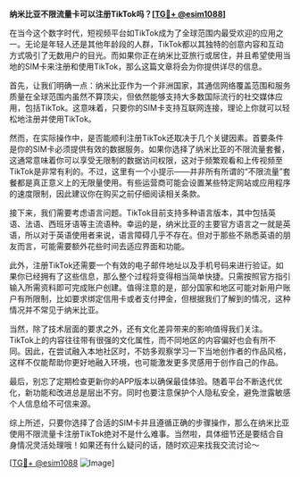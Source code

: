 **纳米比亚不限流量卡可以注册TikTok吗？[[TG💪+ @esim1088](https://t.me/s/esim1088)]**

在当今这个数字时代，短视频平台如TikTok成为了全球范围内最受欢迎的应用之一。无论是年轻人还是其他年龄段的人群，TikTok都以其独特的创意内容和互动方式吸引了无数用户的目光。而如果你正在纳米比亚旅行或居住，并且希望使用当地的SIM卡来注册和使用TikTok，那么这篇文章将会为你提供详尽的信息。

首先，让我们明确一点：纳米比亚作为一个非洲国家，其通信网络覆盖范围和服务质量在全球范围内虽然不算顶尖，但依然能够支持大多数国际流行的社交媒体应用，包括TikTok。这意味着，只要你的SIM卡支持互联网连接，理论上你就可以轻松地注册并使用TikTok。

然而，在实际操作中，是否能顺利注册TikTok还取决于几个关键因素。首要条件是你的SIM卡必须提供有效的数据服务。如果你选择了纳米比亚的不限流量套餐，这通常意味着你可以享受无限制的数据访问权限，这对于频繁观看和上传视频至TikTok是非常有利的。不过，这里有一个小提示——并非所有所谓的“不限流量”套餐都是真正意义上的无限量使用。有些运营商可能会设置某些特定网站或应用程序的速度限制，因此建议你在购买之前仔细阅读相关条款。

接下来，我们需要考虑语言问题。TikTok目前支持多种语言版本，其中包括英语、法语、西班牙语等主流语种。幸运的是，纳米比亚的主要官方语言之一就是英语，所以对于英语使用者来说，语言障碍几乎不存在。但对于那些不熟悉英语的朋友而言，可能需要额外花些时间去适应界面和功能。

此外，注册TikTok还需要一个有效的电子邮件地址以及手机号码来进行验证。如果你已经拥有了这些信息，那么整个过程将变得相当简单快捷。只需按照官方指引输入所需资料即可完成账户创建。值得注意的是，部分国家和地区可能对新用户账户有所限制，比如要求绑定信用卡或者支付押金，但根据我们了解到的情况，这种情况并不常见于纳米比亚。

当然，除了技术层面的要求之外，还有文化差异带来的影响值得我们关注。TikTok上的内容往往带有很强的文化属性，而不同地区的内容偏好也会有所不同。因此，在尝试融入本地社区时，不妨多观察学习一下当地创作者的作品风格，这样不仅能帮助你更好地融入环境，也可能激发更多灵感用于创作自己的作品。

最后，别忘了定期检查更新你的APP版本以确保最佳体验。随着平台不断迭代优化，新功能和改进总是层出不穷。同时也要注意保护个人隐私安全，避免泄露敏感个人信息给不可信来源。

综上所述，只要你选择了合适的SIM卡并且遵循正确的步骤操作，那么在纳米比亚使用不限流量卡注册TikTok绝对不是什么难事。当然啦，具体细节还是要结合自身情况灵活处理哦！如果还有什么疑问的话，随时欢迎来找我交流讨论～

[[TG💪+ @esim1088](https://t.me/s/esim1088) ![Image](https://i.postimg.cc/4NQfJmqS/Snipaste-2025-05-13-00-14-12.png)]